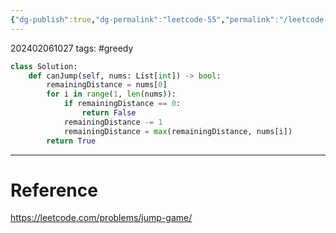 ```yaml
---
{"dg-publish":true,"dg-permalink":"leetcode-55","permalink":"/leetcode-55/"}
---
```


202402061027
tags: #greedy

```python
class Solution:
	def canJump(self, nums: List[int]) -> bool:
		remainingDistance = nums[0]
		for i in range(1, len(nums)):
			if remainingDistance == 0:
				return False
			remainingDistance -= 1
			remainingDistance = max(remainingDistance, nums[i])
		return True
```


---
# Reference

https://leetcode.com/problems/jump-game/